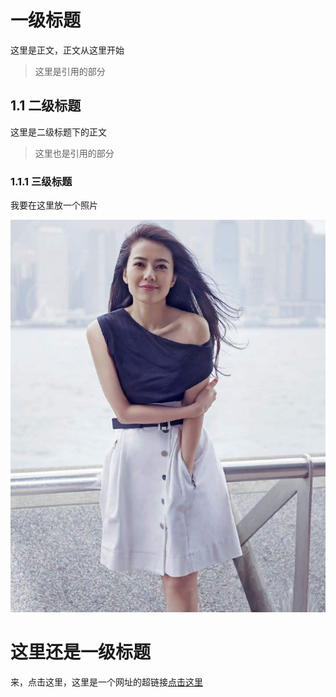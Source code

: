 #  一级标题
这里是正文，正文从这里开始
> 这里是引用的部分

## 1.1 二级标题
这里是二级标题下的正文
  > 这里也是引用的部分

### 1.1.1 三级标题
我要在这里放一个照片

![](./res/2.jpg)

# 这里还是一级标题
来，点击这里，这里是一个网址的超链接[点击这里](http:/www.github.com/plsong)
